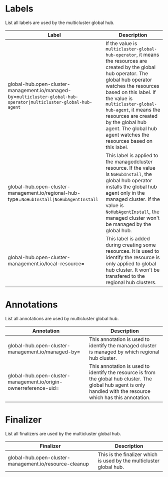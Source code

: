 # Labels

List all labels are used by the multicluster global hub.

Label | Description
--- | ----------
global-hub.open-cluster-management.io/managed-by=`multicluster-global-hub-operator\|multicluster-global-hub-agent` | If the value is `multicluster-global-hub-operator`, it means the resources are created by the global hub operator. The global hub operator watches the resources based on this label. If the value is `multicluster-global-hub-agent`, it means the resources are created by the global hub agent. The global hub agent watches the resources based on this label.
global-hub.open-cluster-management.io/regional-hub-type=`NoHubInstall\|NoHubAgentInstall` | This label is applied to the managedcluster resource. If the value is `NoHubInstall`, the global hub operator installs the global hub agent only in the managed cluster. If the value is `NoHubAgentInstall`, the managed cluster won't be managed by the global hub.
global-hub.open-cluster-management.io/local-resource= | This label is added during creating some resources. It is used to identify the resource is only applied to global hub cluster. It won't be transfered to the regional hub clusters.

# Annotations

List all annotations are used by multicluster global hub.

Annotation | Description
--- | ----------
global-hub.open-cluster-management.io/managed-by= | This annotation is used to identify the managed cluster is managed by which regional hub cluster.
global-hub.open-cluster-management.io/origin-ownerreference-uid= | This annotation is used to identify the resource is from the global hub cluster. The global hub agent is only handled with the resource which has this annotation.

# Finalizer

List all finalizers are used by the multicluster global hub.

Finalizer | Description
--- | ----------
global-hub.open-cluster-management.io/resource-cleanup | This is the finalizer which is used by the multicluster global hub.
